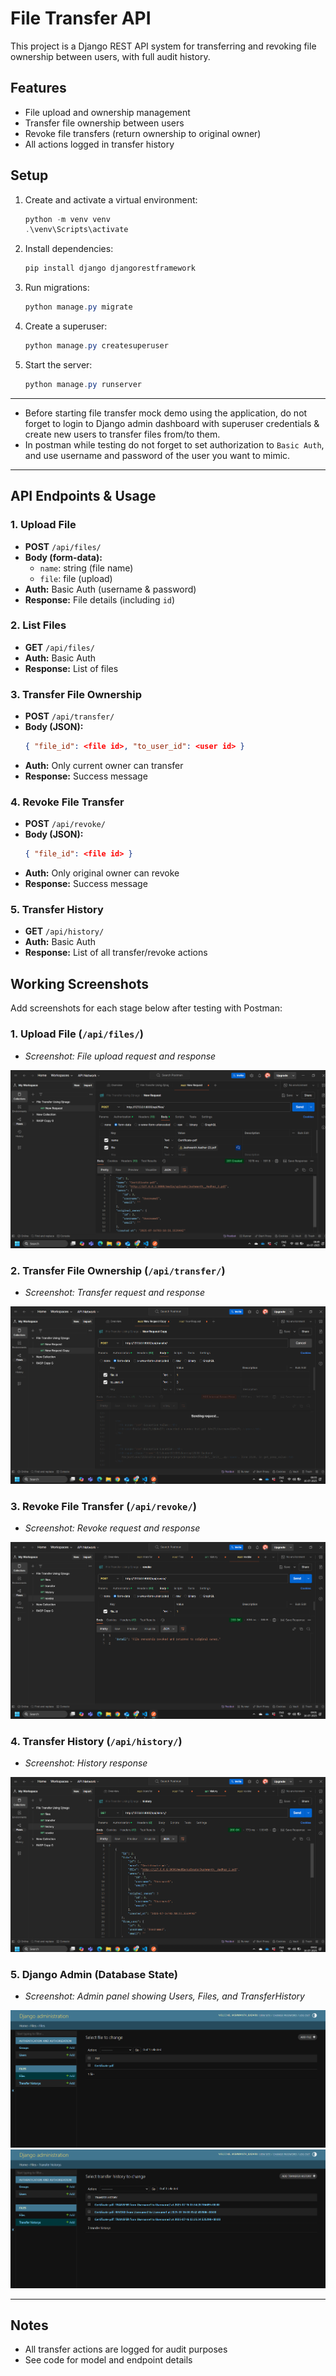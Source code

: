 # File Transfer API

This project is a Django REST API system for transferring and revoking file ownership between users, with full audit history.

## Features
- File upload and ownership management
- Transfer file ownership between users
- Revoke file transfers (return ownership to original owner)
- All actions logged in transfer history

## Setup
1. Create and activate a virtual environment:
   ```powershell
   python -m venv venv
   .\venv\Scripts\activate
   ```
2. Install dependencies:
   ```powershell
   pip install django djangorestframework
   ```
3. Run migrations:
   ```powershell
   python manage.py migrate
   ```
4. Create a superuser:
   ```powershell
   python manage.py createsuperuser
   ```
5. Start the server:
   ```powershell
   python manage.py runserver
   ```
<hr>

- Before starting file transfer mock demo using the application, do not forget to login to Django admin dashboard with superuser credentials & create new users to transfer files from/to them. 
- In postman while testing do not forget to set authorization to `Basic Auth`, and use username and password of the user you want to mimic.

<hr>
  
## API Endpoints & Usage

### 1. Upload File
- **POST** `/api/files/`
- **Body (form-data):**
  - `name`: string (file name)
  - `file`: file (upload)
- **Auth:** Basic Auth (username & password)
- **Response:** File details (including `id`)

### 2. List Files
- **GET** `/api/files/`
- **Auth:** Basic Auth
- **Response:** List of files

### 3. Transfer File Ownership
- **POST** `/api/transfer/`
- **Body (JSON):**
  ```json
  { "file_id": <file id>, "to_user_id": <user id> }
  ```
- **Auth:** Only current owner can transfer
- **Response:** Success message

### 4. Revoke File Transfer
- **POST** `/api/revoke/`
- **Body (JSON):**
  ```json
  { "file_id": <file id> }
  ```
- **Auth:** Only original owner can revoke
- **Response:** Success message

### 5. Transfer History
- **GET** `/api/history/`
- **Auth:** Basic Auth
- **Response:** List of all transfer/revoke actions

## Working Screenshots

Add screenshots for each stage below after testing with Postman:

### 1. Upload File (`/api/files/`)
- _Screenshot: File upload request and response_ 

<img src="./images/Screenshot 2025-07-16 084910.png" />

### 2. Transfer File Ownership (`/api/transfer/`)
- _Screenshot: Transfer request and response_

<img src="./images/Screenshot 2025-07-16 085514.png" />

### 3. Revoke File Transfer (`/api/revoke/`)
- _Screenshot: Revoke request and response_

<img src="./images/Screenshot 2025-07-16 090155.png" />

### 4. Transfer History (`/api/history/`)
- _Screenshot: History response_

<img src="./images/Screenshot 2025-07-16 090220.png" />

### 5. Django Admin (Database State)
- _Screenshot: Admin panel showing Users, Files, and TransferHistory_

<img src="./images/Screenshot 2025-07-16 090611.png"/>

<img src="./images/Screenshot 2025-07-16 090621.png"/>

---

## Notes
- All transfer actions are logged for audit purposes
- See code for model and endpoint details
